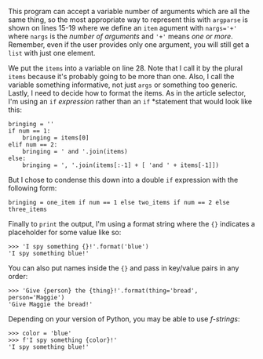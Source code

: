 This program can accept a variable number of arguments which are all the same thing, so the most appropriate way to represent this with `argparse` is shown on lines 15-19 where we define an `item` agument with `nargs='+'` where `nargs` is the *number of arguments* and `'+'` means *one or more*. Remember, even if the user provides only one argument, you will still get a `list` with just one element.

We put the `items` into a variable on line 28. Note that I call it by the plural `items` because it's probably going to be more than one. Also, I call the variable something informative, not just `args` or something too generic. Lastly, I need to decide how to format the items. As in the article selector, I'm using an `if` *expression* rather than an `if` *statement that would look like this:

````
bringing = ''
if num == 1:
    bringing = items[0]
elif num == 2:
    bringing = ' and '.join(items)
else:
    bringing = ', '.join(items[:-1] + [ 'and ' + items[-1]]) 
````

But I chose to condense this down into a double `if` expression with the following form:

````
bringing = one_item if num == 1 else two_items if num == 2 else three_items
````

Finally to `print` the output, I'm using a format string where the `{}` indicates a placeholder for some value like so:

````
>>> 'I spy something {}!'.format('blue')
'I spy something blue!'
````

You can also put names inside the `{}` and pass in key/value pairs in any order:

````
>>> 'Give {person} the {thing}!'.format(thing='bread', person='Maggie')
'Give Maggie the bread!'
````

Depending on your version of Python, you may be able to use *f-strings*:

````
>>> color = 'blue'
>>> f'I spy something {color}!'
'I spy something blue!'
````